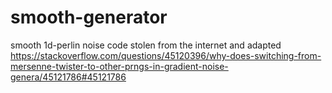 # smooth-generator
smooth 1d-perlin noise code stolen from the internet and adapted
https://stackoverflow.com/questions/45120396/why-does-switching-from-mersenne-twister-to-other-prngs-in-gradient-noise-genera/45121786#45121786
